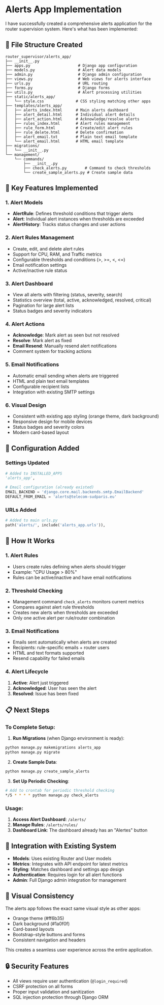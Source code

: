 # Alerts App Implementation

I have successfully created a comprehensive alerts application for the router supervision system. Here's what has been implemented:

## 📁 File Structure Created

```
router_supervisor/alerts_app/
├── __init__.py
├── apps.py                     # Django app configuration
├── models.py                   # Alert data models
├── admin.py                    # Django admin configuration
├── views.py                    # Web views for alerts interface
├── urls.py                     # URL routing
├── forms.py                    # Django forms
├── utils.py                    # Alert processing utilities
├── static/alerts_app/
│   └── style.css              # CSS styling matching other apps
├── templates/alerts_app/
│   ├── alerts_index.html      # Main alerts dashboard
│   ├── alert_detail.html      # Individual alert details
│   ├── alert_action.html      # Acknowledge/resolve alerts
│   ├── rules_index.html       # Alert rules management
│   ├── rule_form.html         # Create/edit alert rules
│   ├── rule_delete.html       # Delete confirmation
│   ├── alert_email.txt        # Plain text email template
│   └── alert_email.html       # HTML email template
├── migrations/
│   └── __init__.py
└── management/
    └── commands/
        ├── __init__.py
        ├── check_alerts.py        # Command to check thresholds
        └── create_sample_alerts.py # Create sample data

```

## 🎯 Key Features Implemented

### 1. **Alert Models**
- **AlertRule**: Defines threshold conditions that trigger alerts
- **Alert**: Individual alert instances when thresholds are exceeded  
- **AlertHistory**: Tracks status changes and user actions

### 2. **Alert Rules Management**
- Create, edit, and delete alert rules
- Support for CPU, RAM, and Traffic metrics
- Configurable thresholds and conditions (>, >=, <, <=)
- Email notification settings
- Active/inactive rule status

### 3. **Alert Dashboard**
- View all alerts with filtering (status, severity, search)
- Statistics overview (total, active, acknowledged, resolved, critical)
- Pagination for large alert lists
- Status badges and severity indicators

### 4. **Alert Actions**
- **Acknowledge**: Mark alert as seen but not resolved
- **Resolve**: Mark alert as fixed
- **Email Resend**: Manually resend alert notifications
- Comment system for tracking actions

### 5. **Email Notifications**
- Automatic email sending when alerts are triggered
- HTML and plain text email templates
- Configurable recipient lists
- Integration with existing SMTP settings

### 6. **Visual Design**
- Consistent with existing app styling (orange theme, dark background)
- Responsive design for mobile devices
- Status badges and severity colors
- Modern card-based layout

## 🔧 Configuration Added

### Settings Updated
```python
# Added to INSTALLED_APPS
'alerts_app',

# Email configuration (already existed)
EMAIL_BACKEND = 'django.core.mail.backends.smtp.EmailBackend'
DEFAULT_FROM_EMAIL = 'alerts@telecom-sudparis.eu'
```

### URLs Added
```python
# Added to main urls.py
path('alerts/', include('alerts_app.urls')),
```

## 🚀 How It Works

### 1. **Alert Rules**
- Users create rules defining when alerts should trigger
- Example: "CPU Usage > 80%" 
- Rules can be active/inactive and have email notifications

### 2. **Threshold Checking**
- Management command `check_alerts` monitors current metrics
- Compares against alert rule thresholds
- Creates new alerts when thresholds are exceeded
- Only one active alert per rule/router combination

### 3. **Email Notifications**
- Emails sent automatically when alerts are created
- Recipients: rule-specific emails + router users
- HTML and text formats supported
- Resend capability for failed emails

### 4. **Alert Lifecycle**
1. **Active**: Alert just triggered
2. **Acknowledged**: User has seen the alert
3. **Resolved**: Issue has been fixed

## 📋 Next Steps

### To Complete Setup:

1. **Run Migrations** (when Django environment is ready):
```bash
python manage.py makemigrations alerts_app
python manage.py migrate
```

2. **Create Sample Data**:
```bash
python manage.py create_sample_alerts
```

3. **Set Up Periodic Checking**:
```bash
# Add to crontab for periodic threshold checking
*/5 * * * * python manage.py check_alerts
```

### Usage:

1. **Access Alert Dashboard**: `/alerts/`
2. **Manage Rules**: `/alerts/rules/`
3. **Dashboard Link**: The dashboard already has an "Alertes" button

## 🔗 Integration with Existing System

- **Models**: Uses existing Router and User models
- **Metrics**: Integrates with API endpoint for latest metrics
- **Styling**: Matches dashboard and settings app design
- **Authentication**: Requires login for all alert functions
- **Admin**: Full Django admin integration for management

## 🎨 Visual Consistency

The alerts app follows the exact same visual style as other apps:
- Orange theme (#ff6b35)
- Dark background (#1a0f0f)
- Card-based layouts
- Bootstrap-style buttons and forms
- Consistent navigation and headers

This creates a seamless user experience across the entire application.

## 🔒 Security Features

- All views require user authentication (`@login_required`)
- CSRF protection on all forms
- Proper input validation and sanitization
- SQL injection protection through Django ORM
